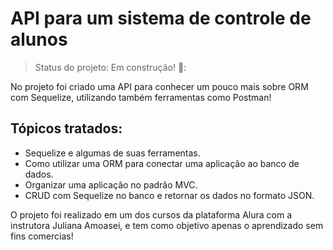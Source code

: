 # API para um sistema de controle de alunos
> Status do projeto: Em construção! 🚧:

No projeto foi criado uma API para conhecer um pouco mais sobre ORM com Sequelize, utilizando também ferramentas como Postman!

<h2>Tópicos tratados:</h2>

* Sequelize e algumas de suas ferramentas.
* Como utilizar uma ORM para conectar uma aplicação ao banco de dados.
* Organizar uma aplicação no padrão MVC.
* CRUD com Sequelize no banco e retornar os dados no formato JSON.

<p>O projeto foi realizado em um dos cursos da plataforma Alura com a instrutora Juliana Amoasei, e tem como objetivo
apenas o aprendizado sem fins comercias!</p>
